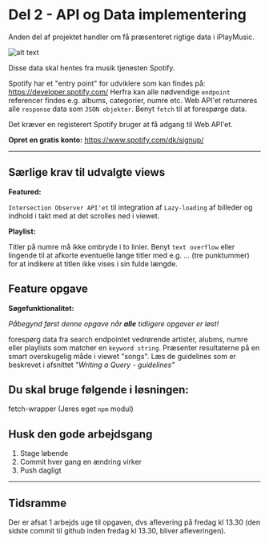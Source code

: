 # Del 2 - API og Data implementering

Anden del af projektet handler om få præsenteret rigtige data i iPlayMusic.

![alt text](https://github.com/rts-cmk-wuhf02/iplaymusic-TroelsAgergaard/blob/master/SpotifyAPI.png "Spotify API")

Disse data skal hentes fra musik tjenesten Spotify. 

Spotify har et "entry point" for udviklere som kan findes på: https://developer.spotify.com/ Herfra kan alle nødvendige ```endpoint``` referencer findes e.g. albums, categorier, numre etc. Web API'et returneres alle ```response``` data som ```JSON objekter```. Benyt ```fetch``` til at forespørge data.

Det kræver en registerert Spotify bruger at få adgang til Web API'et.

**Opret en gratis konto:** https://www.spotify.com/dk/signup/

---

## Særlige krav til udvalgte views

**Featured:**

```Intersection Observer API'et``` til integration af ```Lazy-loading``` af billeder og indhold i takt med at det scrolles ned i viewet.

**Playlist:**

Titler på numre må ikke ombryde i to linier. Benyt ```text overflow``` eller lingende til at afkorte eventuelle lange titler med e.g. ... (tre punktummer) for at indikere at titlen ikke vises i sin fulde længde.

## Feature opgave 
**Søgefunktionalitet:**

*Påbegynd først denne opgave når **alle** tidligere opgaver er løst!*

forespørg data fra search endpointet vedrørende artister, alubms, numre eller playlists som matcher en ```keyword string```. Præsenter resultaterne på en smart overskugelig måde i viewet "songs". Læs de guidelines som er beskrevet i afsnittet *"Writing a Query - guidelines"*

## Du skal bruge følgende i løsningen:

fetch-wrapper (Jeres eget ```npm``` modul)

## Husk den gode arbejdsgang
1. Stage løbende
2. Commit hver gang en ændring virker
3. Push dagligt

---

## Tidsramme
Der er afsat 1 arbejds uge til opgaven, dvs aflevering på fredag kl 13.30 (den sidste commit til github inden fredag kl 13.30, bliver afleveringen).
